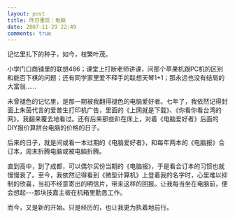 ```yaml
---
layout: post
title: 昨日重现：电脑
date: 2007-11-29 22:49
comments: true
---
```

记忆里扎下的种子，如今，枝繁叶茂。

小学门口商铺里的联想486；课堂上打断老师讲课，问那个苹果机跟PC机的区别和能否下棋的问题；还有同学家里爱不释手的联想天琴1+1；那永远也没有结局的大富翁……

未曾褪色的记忆里，是那一期被我翻得褪色的电脑爱好者。七年了，我依然记得封面上朱茵代言的爱普生打印机广告，里面的《上网就是下载》、《你看你看台湾的网》，我翻来覆去地看过。还有后来那些趴在床上，对着《电脑爱好者》后面的DIY报价算拼台电脑的价格的日子。

后来的日子，就是间或看一本过期的《电脑爱好者》，和每年两本的《电脑报》合订本，周末折腾电脑或被电脑折腾。

直到高中，到了成都，可以偶尔买份当期的《电脑报》，于是看合订本的习惯也就慢慢衰了。至今，我依然记得看到《微型计算机》上登着我的名字时，心里难以抑制的欣喜，当初不经意寄出的明信片，带来这样的回报。让我每当坐在电脑前，便会想起---那块技嘉主板在机箱里勤恳工作。

而今，又是新的开始。只是经历的，也让我更为执着地前行。
